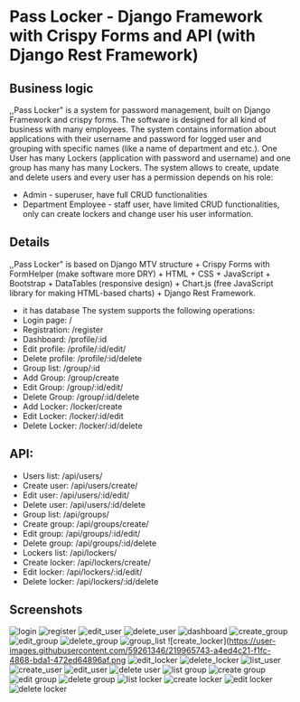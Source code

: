 # Pass Locker - Django Framework with Crispy Forms and API (with Django Rest Framework)
## Business logic
,,Pass Locker" is a system for password management, built on Django Framework and crispy forms. The software is designed for all kind of business with many employees.
The system contains information about applications with their username and password for logged user and grouping with specific names (like a name of department and etc.). One User has many Lockers (application with password and username) and one group has many has many Lockers.
The system allows to create, update and delete users and every user has a permission depends on his role:
  - Admin - superuser, have full CRUD functionalities
  - Department Employee - staff user, have limited CRUD functionalities, only can create lockers and change user his user information.
## Details
,,Pass Locker" is based on Django MTV structure + Crispy Forms with FormHelper (make software more DRY) + HTML + CSS + JavaScript + Bootstrap + DataTables (responsive design) + Chart.js (free JavaScript library for making HTML-based charts) + Django Rest Framework.
  - it has database
The system supports the following operations:
  - Login page: /
  - Registration: /register
  - Dashboard: /profile/:id
  - Edit profile: /profile/:id/edit/
  - Delete profile: /profile/:id/delete
  - Group list: /group/:id
  - Add Group: /group/create
  - Edit Group: /group/:id/edit/
  - Delete Group: /group/:id/delete
  - Add Locker: /locker/create
  - Edit Locker: /locker/:id/edit
  - Delete Locker: /locker/:id/delete
## API:
  - Users list: /api/users/
  - Create user: /api/users/create/
  - Edit user: /api/users/:id/edit/
  - Delete user: /api/users/:id/delete
  - Group list: /api/groups/
  - Create group: /api/groups/create/
  - Edit group: /api/groups/:id/edit/
  - Delete group: /api/groups/:id/delete
  - Lockers list: /api/lockers/
  - Create locker: /api/lockers/create/
  - Edit locker: /api/lockers/:id/edit/
  - Delete locker: /api/lockers/:id/delete
## Screenshots
![login](https://user-images.githubusercontent.com/59261346/219965445-3d80437b-c789-42d7-a450-731422b0a5d3.png)
![register](https://user-images.githubusercontent.com/59261346/219965457-4e063945-1fc3-4fd0-90c1-9369253b8d98.png)
![edit_user](https://user-images.githubusercontent.com/59261346/219965513-4ec3721b-c32d-4b4d-85e3-e55351461ec0.png)
![delete_user](https://user-images.githubusercontent.com/59261346/219965518-1435d412-8279-4f65-901c-7ec3fd214d34.png)
![dashboard](https://user-images.githubusercontent.com/59261346/219965537-24704afb-f4a6-48b0-ae20-78bed5d3c727.png)
![create_group](https://user-images.githubusercontent.com/59261346/219965698-0c0a678c-0347-4b5d-bdf8-adacedc46243.png)
![edit_group](https://user-images.githubusercontent.com/59261346/219965706-6d3d0b76-b2fb-4e4f-9131-683877b5355a.png)
![delete_group](https://user-images.githubusercontent.com/59261346/219965716-a20eccfd-3b2f-4ee6-908b-2c1c8cad06d5.png)
![group_list](https://user-images.githubusercontent.com/59261346/219965726-90023027-b4b1-4ed9-a952-e4123a4a33de.png)
![create_locker](https://user-images.githubusercontent.com/59261346/219965743-a4ed4c21-f1fc-4868-bda1-472ed64896af.png
![edit_locker](https://user-images.githubusercontent.com/59261346/219965773-93da9378-bb81-4ea5-915e-495aa4b738f5.png)
![delete_locker](https://user-images.githubusercontent.com/59261346/219965779-23b8d2fa-d324-4d44-9876-2b26f9036215.png)
![list_user](https://user-images.githubusercontent.com/59261346/220709114-cf53f038-f5f7-4a0e-970d-b9e191a35170.png)
![create_user](https://user-images.githubusercontent.com/59261346/220709185-e71b0641-865f-4da4-b314-06924aaa2421.png)
![edit_user](https://user-images.githubusercontent.com/59261346/220709268-2c0f4e6a-87d1-465d-946e-15786fc2d9ed.png)
![delete user](https://user-images.githubusercontent.com/59261346/220709362-8d7d29db-c348-4745-9286-aecf8907ea6d.png)
![list group](https://user-images.githubusercontent.com/59261346/220709479-1e5b2505-18ec-4eb1-8b0b-08b4993688ef.png)
![create group](https://user-images.githubusercontent.com/59261346/220709410-2db6c4c7-22a4-41af-bc92-8826fc99e1b0.png)
![edit group](https://user-images.githubusercontent.com/59261346/220709568-92319eb5-9f15-4cb7-98e9-ed46a530a75f.png)
![delete group](https://user-images.githubusercontent.com/59261346/220709598-e26cdbe4-2c8e-458e-8a87-5502d1fcbc8d.png)
![list locker](https://user-images.githubusercontent.com/59261346/220709657-992b09db-4b05-424d-b656-bc001569ef81.png)
![create locker](https://user-images.githubusercontent.com/59261346/220709682-2fa62886-1c91-4861-8c74-631ef5129b3a.png)
![edit locker](https://user-images.githubusercontent.com/59261346/220709715-526f049e-2c56-4738-980d-750de6dd4b5c.png)
![delete locker](https://user-images.githubusercontent.com/59261346/220709769-0a5d474e-e037-4f30-86ec-031362eb9fd4.png)
